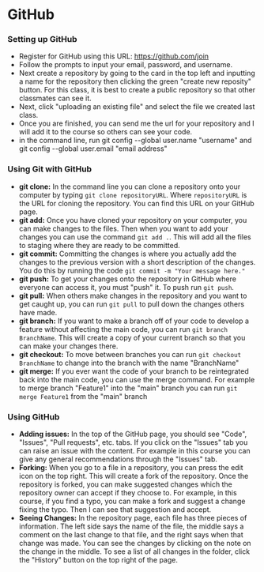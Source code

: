 # GitHub

### Setting up GitHub
- Register for GitHub using this URL: https://github.com/join
- Follow the prompts to input your email, password, and username.
- Next create a repository by going to the card in the top left and inputting a name for the repository then clicking the green "create new reposity" 
button. For this class, it is best to create a public repository so that other classmates can see it.
- Next, click "uploading an existing file" and select the file we created last class. 
- Once you are finished, you can send me the url for your repository and I will add it to the course so others can see your code. 
- in the command line, run git config --global user.name "username" and git config --global user.email "email address"

### Using Git with GitHub
- **git clone:** In the command line you can clone a repository onto your computer by typing `git clone repositoryURL`. Where `repositoryURL` is the URL for cloning the repository. You can find this URL on your GitHub page. 
- **git add:** Once you have cloned your repository on your computer, you can make changes to the files. Then when you want to add your changes you can use the command `git add .`. This will add all the files to staging where they are ready to be committed. 
- **git commit:** Committing the changes is where you actually add the changes to the previous version with a short description of the changes. You do this by running the code `git commit -m "Your message here."`
- **git push:** To get your changes onto the repository in GitHub where everyone can access it, you must "push" it. To push run `git push`. 
- **git pull:** When others make changes in the repository and you want to get caught up, you can run `git pull` to pull down the changes others have made. 
- **git branch:** If you want to make a branch off of your code to develop a feature without affecting the main code, you can run `git branch BranchName`. This will create a copy of your current branch so that you can make your changes there. 
- **git checkout:** To move between branches you can run `git checkout BranchName` to change into the branch with the name "BranchName"
- **git merge:** If you ever want the code of your branch to be reintegrated back into the main code, you can use the merge command. For example to merge branch "Feature1" into the "main" branch you can run `git merge Feature1` from the "main" branch

### Using GitHub
- **Adding issues:** In the top of the GitHub page, you should see "Code", "Issues", "Pull requests", etc. tabs. If you click on the "Issues" tab you can raise an issue with the content. For example in this course you can give any general recommendations through the "Issues" tab.
- **Forking:** When you go to a file in a repository, you can press the edit icon on the top right. This will create a fork of the repository. Once the repository is forked, you can make suggested changes which the repository owner can accept if they choose to. For example, in this course, if you find a typo, you can make a fork and suggest a change fixing the typo. Then I can see that suggestion and accept.
- **Seeing Changes:** In the repository page, each file has three pieces of information. The left side says the name of the file, the middle says a comment on the last change to that file, and the right says when that change was made. You can see the changes by clicking on the note on the change in the middle. To see a list of all changes in the folder, click the "History" button on the top right of the page.
